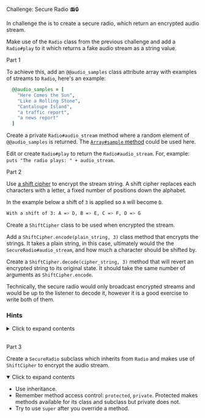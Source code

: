 Challenge: Secure Radio 📻🔒

In challenge the is to create a secure radio, which return an encrypted audio stream.

Make use of the `Radio` class from the previous challenge and add a `Radio#play` to it which returns a fake audio stream as a string value.

Part 1

To achieve this, add an `@@audio_samples` class attribute array with examples of streams to `Radio`, here's an example:

```ruby
  @@audio_samples = [
    "Here Comes the Sun",
    "Like a Rolling Stone",
    "Cantaloupe Island",
    "a traffic report",
    "a news report"
  ]
```

Create a private `Radio#audio_stream` method where a random element of `@@audio_samples` is returned. The [`Array#sample` method](https://ruby-doc.org/core-2.6.5/Array.html#method-i-sample) could be used here.

Edit or create `Radio#play` to return the `Radio#audio_stream`. For, example: `puts "The radio plays: " + audio_stream`.

Part 2

Use [a shift cipher](https://goto.pachanka.org/crypto/shift-cipher) to encrypt the stream string. A shift cipher replaces each characters with a letter, a fixed number of positions down the alphabet.

In the example below a shift of `3` is applied so `A` will become `D`.

```bash
With a shift of 3: A => D, B => E, C => F, D => G
```

Create a `ShiftCipher` class to be used when encrypted the stream.

Add a `ShiftCipher.encode(plain_string, 3)` class method that encrypts the strings. It takes a plain string, in this case, ultimately would the the `SecureRadio#audio_stream`, and how much a character should be shifted by.

Create a `ShiftCipher.decode(cipher_string, 3)` method that will revert an encrypted string to its original state. It should take the same number of arguments as `ShiftCipher.encode`.

Technically, the secure radio would only broadcast encrypted streams and would be up to the listener to decode it, however it is a good exercise to write both of them.

### Hints


<details>
<summary>Click to expand contents</summary>
  
  - When an array of letters is needed, `[*a..z]` can be used to spread letters from `'a'` to `'z'` into an array.
  - There are a variety of ways to write the shift cipher code, but the following methods can be useful when doing it: 
    - `Array#map`
    - `Array#include?`
    - `Array#find_index`
    - `Array#join`
  - A good start might be starting by shifting lowercase strings with `String#downcase` before trying to work out how to encrypt mixed cased strings.
  - The modulo operator might be useful to keep the shift from happening with a letter at the end of the alphabet. `28 % 26 returns 2`
</details>
<br>

Part 3

Create a `SecureRadio` subclass which inherits from `Radio` and makes use of `ShiftCipher` to encrypt the audio stream.

<details open>
<summary>Click to expand contents</summary>
  
  - Use inheritance.
  - Remember method access control: `protected`, `private`. Protected makes methods available for its class and subclass but private does not.
  - Try to use `super` after you override a method.
</details>
<br>

